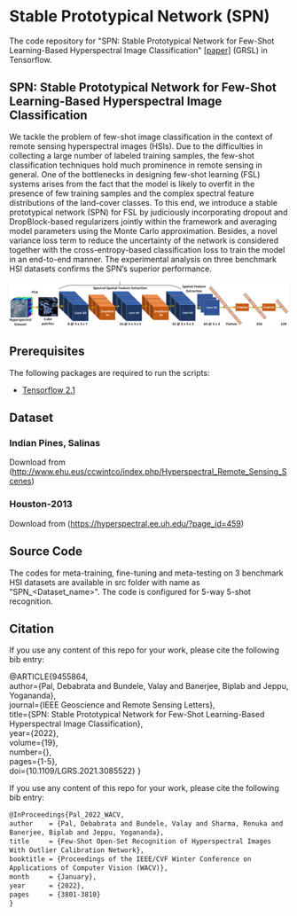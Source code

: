 # Stable Prototypical Network (SPN)

The code repository for "SPN: Stable Prototypical Network for Few-Shot Learning-Based Hyperspectral Image Classification" [[paper]](https://ieeexplore.ieee.org/abstract/document/9455864) (GRSL) in Tensorflow. 

## SPN: Stable Prototypical Network for Few-Shot Learning-Based Hyperspectral Image Classification

We tackle the problem of few-shot image classification in the context of remote sensing hyperspectral images (HSIs). Due to the difficulties in collecting a large number of labeled training samples, the few-shot classification techniques hold much prominence in remote sensing in general. One of the bottlenecks in designing few-shot learning (FSL) systems arises from the fact that the model is likely to overfit in the presence of few training samples and the complex spectral feature distributions of the land-cover classes. To this end, we introduce a stable prototypical network (SPN) for FSL by judiciously incorporating dropout and DropBlock-based regularizers jointly within the framework and averaging model parameters using the Monte Carlo approximation. Besides, a novel variance loss term to reduce the uncertainty of the network is considered together with the cross-entropy-based classification loss to train the model in an end-to-end manner. The experimental analysis on three benchmark HSI datasets confirms the SPN’s superior performance.

<img src='Imgs/Fig01_SPN_Encoder.png' width='700'>

## Prerequisites

The following packages are required to run the scripts:

- [Tensorflow 2.1](https://www.tensorflow.org/)

## Dataset

### Indian Pines, Salinas
Download from (http://www.ehu.eus/ccwintco/index.php/Hyperspectral_Remote_Sensing_Scenes) 

### Houston-2013
Download from (https://hyperspectral.ee.uh.edu/?page_id=459)

## Source Code
The codes for meta-training, fine-tuning and meta-testing on 3 benchmark HSI datasets are available in src folder with name as "SPN_<Dataset_name>". The code is configured for 5-way 5-shot recognition. 

## Citation
If you use any content of this repo for your work, please cite the following bib entry:

  @ARTICLE{9455864,  
    author={Pal, Debabrata and Bundele, Valay and Banerjee, Biplab and Jeppu, Yogananda},  
    journal={IEEE Geoscience and Remote Sensing Letters},   
    title={SPN: Stable Prototypical Network for Few-Shot Learning-Based Hyperspectral Image Classification},   
    year={2022},  
    volume={19},  
    number={},  
    pages={1-5},  
    doi={10.1109/LGRS.2021.3085522}
  }
  
If you use any content of this repo for your work, please cite the following bib entry:

	@InProceedings{Pal_2022_WACV,
    author    = {Pal, Debabrata and Bundele, Valay and Sharma, Renuka and Banerjee, Biplab and Jeppu, Yogananda},
    title     = {Few-Shot Open-Set Recognition of Hyperspectral Images With Outlier Calibration Network},
    booktitle = {Proceedings of the IEEE/CVF Winter Conference on Applications of Computer Vision (WACV)},
    month     = {January},
    year      = {2022},
    pages     = {3801-3810}
	}

